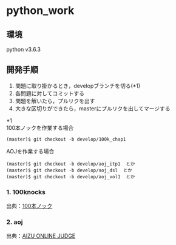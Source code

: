# python_work

## 環境
python v3.6.3

## 開発手順
1. 問題に取り掛かるとき，developブランチを切る(*1)  
2. 各問題に対してコミットする  
3. 問題を解いたら，プルリクを出す  
4. 大きな区切りができたら，masterにプルリクを出してマージする

*1  
100本ノックを作業する場合  
```
(master)$ git checkout -b develop/100k_chap1
```

AOJを作業する場合
```
(master)$ git checkout -b develop/aoj_itp1  とか
(master)$ git checkout -b develop/aoj_dsl  とか
(master)$ git checkout -b develop/aoj_vol1  とか
```

### 1. 100knocks  
出典：[100本ノック](http://www.cl.ecei.tohoku.ac.jp/nlp100/)
### 2. aoj  
出典：[AIZU ONLINE JUDGE](http://judge.u-aizu.ac.jp/onlinejudge/)

